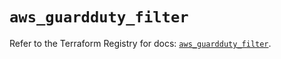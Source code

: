 # `aws_guardduty_filter`

Refer to the Terraform Registry for docs: [`aws_guardduty_filter`](https://registry.terraform.io/providers/hashicorp/aws/6.12.0/docs/resources/guardduty_filter).
